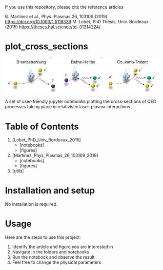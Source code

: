 If you use this repository, please cite the reference articles

B. Martinez et al., Phys. Plasmas 26, 103109 (2019)  https://doi.org/10.1063/1.5118339 
M. Lobet, PhD Thesis, Univ. Bordeaux (2015)  https://theses.hal.science/tel-01314224/

# plot_cross_sections

![Coulomb QED processes](./utils/coulomb_QED_processes.PNG)

A set of user-friendly jupyter notebooks plotting the cross-sections of QED processes taking place in relativistic laser-plasma interactions

# Table of Contents

1. [Lobet_PhD_Univ_Bordeaux_2015]
    - [notebooks]
    - [figures]
2. [Martinez_Phys_Plasmas_26_103109_2019]
    - [notebooks]
    - [figures]
3. [utils]

# Installation and setup

No installation is required.

# Usage

Here are the steps to use this project:

1. Identify the article and figure you are interested in
2. Navigate in the folders and notebooks
3. Run the notebook and observe the result
4. Feel free to change the physical parameters
